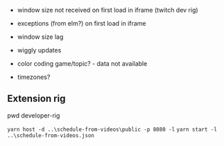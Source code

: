 - window size not received on first load in iframe (twitch dev rig)
- exceptions (from elm?) on first load in iframe

- window size lag

- wiggly updates
- color coding game/topic? - data not available
- timezones?


## Extension rig

pwd developer-rig

`yarn host -d ..\schedule-from-videos\public -p 8080 -l`
`yarn start -l ..\schedule-from-videos.json`
